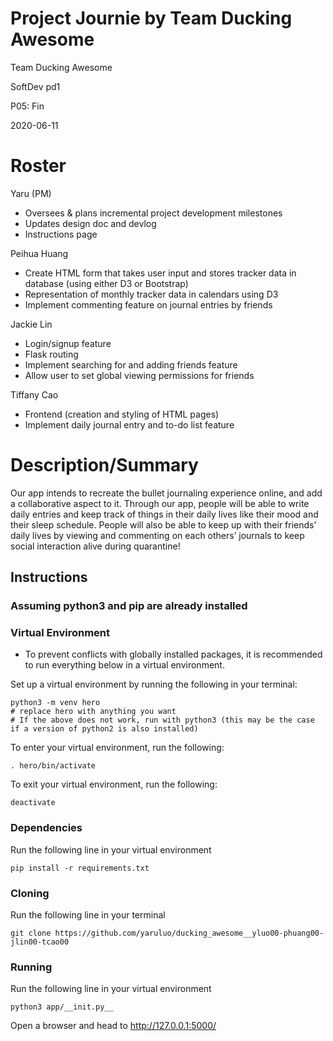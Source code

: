 # Project Journie by Team Ducking Awesome


Team Ducking Awesome

SoftDev pd1

P05: Fin

2020-06-11


# Roster
Yaru (PM)
- Oversees & plans incremental project development milestones
- Updates design doc and devlog
- Instructions page

Peihua Huang
- Create HTML form that takes user input and stores tracker data in database (using either D3 or Bootstrap)
- Representation of monthly tracker data in calendars using D3
- Implement commenting feature on journal entries by friends

Jackie Lin
- Login/signup feature
- Flask routing 
- Implement searching for and adding friends feature
- Allow user to set global viewing permissions for friends 

Tiffany Cao
- Frontend (creation and styling of HTML pages)
- Implement daily journal entry and to-do list feature


# Description/Summary

Our app intends to recreate the bullet journaling experience online, and add a collaborative aspect to it. Through our app, people will be able to write daily entries and keep track of things in their daily lives like their mood and their sleep schedule. People will also be able to keep up with their friends’ daily lives by viewing and commenting on each others’ journals to keep social interaction alive during quarantine! 

## Instructions

### Assuming python3 and pip are already installed

### Virtual Environment

- To prevent conflicts with globally installed packages, it is recommended to run everything below in a virtual environment.

Set up a virtual environment by running the following in your terminal:

```shell
python3 -m venv hero
# replace hero with anything you want
# If the above does not work, run with python3 (this may be the case if a version of python2 is also installed)
```

To enter your virtual environment, run the following:

```shell
. hero/bin/activate
```

To exit your virtual environment, run the following:

```shell
deactivate
```

### Dependencies

Run the following line in your virtual environment

```shell
pip install -r requirements.txt
```

### Cloning

Run the following line in your terminal

```shell
git clone https://github.com/yaruluo/ducking_awesome__yluo00-phuang00-jlin00-tcao00
```

### Running

Run the following line in your virtual environment

```shell
python3 app/__init.py__
```

Open a browser and head to <http://127.0.0.1:5000/>
